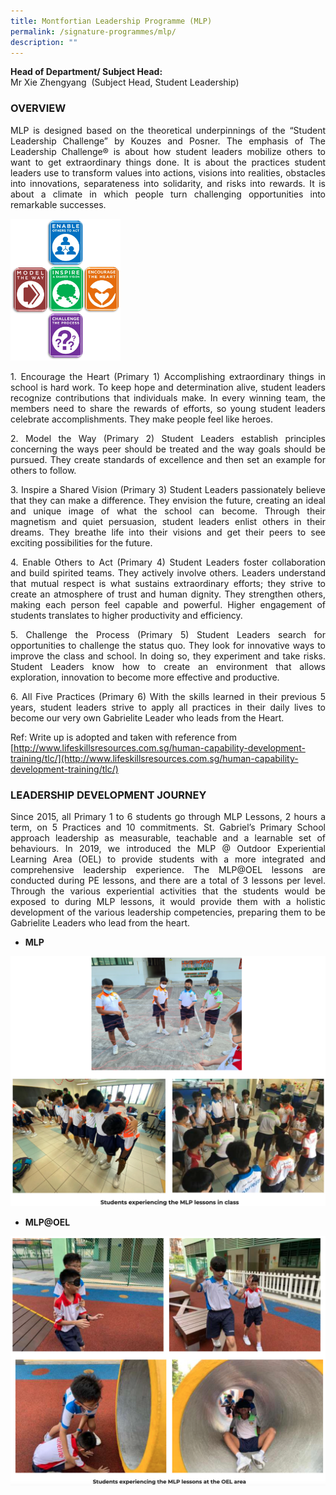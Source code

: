 ```yaml
---
title: Montfortian Leadership Programme (MLP)
permalink: /signature-programmes/mlp/
description: ""
---
```

**Head of Department/ Subject Head:**   
Mr Xie Zhengyang  (Subject Head, Student Leadership)  

### OVERVIEW
<p align="justify">
MLP is designed based on the theoretical underpinnings of the “Student Leadership Challenge” by Kouzes and Posner. The emphasis of The Leadership Challenge® is about how student leaders mobilize others to want to get extraordinary things done. It is about the practices student leaders use to transform values into actions, visions into realities, obstacles into innovations, separateness into solidarity, and risks into rewards. It is about a climate in which people turn challenging opportunities into remarkable successes.

<img src="/images/TLC%20Framework.png" 
     style="width:35%">

<p align="justify">
1. Encourage the Heart (Primary 1)  
Accomplishing extraordinary things in school is hard work. To keep hope and determination alive, student leaders recognize contributions that individuals make. In every winning team, the members need to share the rewards of efforts, so young student leaders celebrate accomplishments. They make people feel like heroes.  
 <p align="justify">
2. Model the Way (Primary 2)  
Student Leaders establish principles concerning the ways peer should be treated and the way goals should be pursued. They create standards of excellence and then set an example for others to follow.  
  <p align="justify">
3. Inspire a Shared Vision (Primary 3)  
Student Leaders passionately believe that they can make a difference. They envision the future, creating an ideal and unique image of what the school can become. Through their magnetism and quiet persuasion, student leaders enlist others in their dreams. They breathe life into their visions and get their peers to see exciting possibilities for the future.
<p align="justify">
4. Enable Others to Act (Primary 4)    
Student Leaders foster collaboration and build spirited teams. They actively involve others. Leaders understand that mutual respect is what sustains extraordinary efforts; they strive to create an atmosphere of trust and human dignity. They strengthen others, making each person feel capable and powerful. Higher engagement of students translates to higher productivity and efficiency.  

  
<p align="justify">
5. Challenge the Process (Primary 5)   
Student Leaders search for opportunities to challenge the status quo. They look for innovative ways to improve the class and school. In doing so, they experiment and take risks. Student Leaders know how to create an environment that allows exploration, innovation to become more effective and productive.  

  
<p align="justify">
6. All Five Practices (Primary 6)     
With the skills learned in their previous 5 years, student leaders strive to apply all practices in their daily lives to become our very own Gabrielite Leader who leads from the Heart.  

  

Ref: Write up is adopted and taken with reference from    
[http://www.lifeskillsresources.com.sg/human-capability-development-training/tlc/](http://www.lifeskillsresources.com.sg/human-capability-development-training/tlc/)


### LEADERSHIP DEVELOPMENT JOURNEY
<p align="justify">
Since 2015, all Primary 1 to 6 students go through MLP Lessons, 2 hours a term, on 5 Practices and 10 commitments. St. Gabriel’s Primary School approach leadership as measurable, teachable and a learnable set of behaviours. In 2019, we introduced the MLP @ Outdoor Experiential Learning Area (OEL) to provide students with a more integrated and comprehensive leadership experience. The MLP@OEL lessons are conducted during PE lessons, and there are a total of 3 lessons per level. Through the various experiential activities that the students would be exposed to during MLP lessons, it would provide them with a holistic development of the various leadership competencies, preparing them to be Gabrielite Leaders who lead from the heart.   

  

* **MLP**

![](/images/mlp1.png)

* **MLP@OEL**

![](/images/mlp2.png)